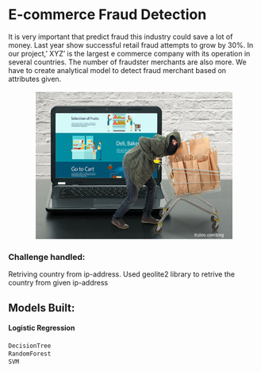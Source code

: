 # E-commerce Fraud Detection
It is very important that predict fraud this industry could save a lot of money. Last year show successful retail fraud attempts to grow by 30%.
  In our project,’ XYZ’ is the largest e commerce company with its operation in several countries. The number of fraudster merchants are  also more. We have to create analytical model to detect fraud merchant based on attributes given.
  

<p align="center">
<img src = "Image/Capture.PNG" width = 400 height=300>
</p>

### Challenge handled:
 Retriving country from ip-address. Used geolite2 library to retrive the country from given ip-address
    
 ## Models Built:
#### Logistic Regression
    DecisionTree
    RandomForest
    SVM
